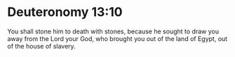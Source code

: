 # Deuteronomy 13:10

You shall stone him to death with stones, because he sought to draw you away from the Lord your God, who brought you out of the land of Egypt, out of the house of slavery.
